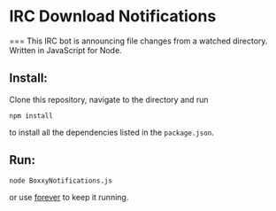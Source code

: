# IRC Download Notifications
===
This IRC bot is announcing file changes from a watched directory. Written in JavaScript for Node.

## Install:

Clone this repository, navigate to the directory and run

    npm install

to install all the dependencies listed in the `package.json`.

## Run:

    node BoxxyNotifications.js
    
or use [forever](https://github.com/nodejitsu/forever) to keep it running.